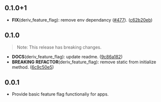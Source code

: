 ## 0.1.0+1

 - **FIX**(deriv_feature_flag): remove env dependancy ([#477](https://github.com/regentmarkets/flutter-deriv-packages/issues/477)). ([c62b20eb](https://github.com/regentmarkets/flutter-deriv-packages/commit/c62b20eb88cf1397ecf4437a7854ff19187d7662))

## 0.1.0

> Note: This release has breaking changes.

 - **DOCS**(deriv_feature_flag): update readme. ([9c86a182](https://github.com/regentmarkets/flutter-deriv-packages/commit/9c86a18271df410161099e0d7ffa3002b17fd3ca))
 - **BREAKING** **REFACTOR**(deriv_feature_flag): remove static from initialize method. ([6c9c50e5](https://github.com/regentmarkets/flutter-deriv-packages/commit/6c9c50e550d1cf32723d1beb8238c74a37444c2d))

## 0.0.1

- Provide basic feature flag functionaliy for apps.
